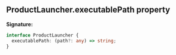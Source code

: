 ## ProductLauncher.executablePath property

**Signature:**

```typescript
interface ProductLauncher {
  executablePath: (path?: any) => string;
}
```
